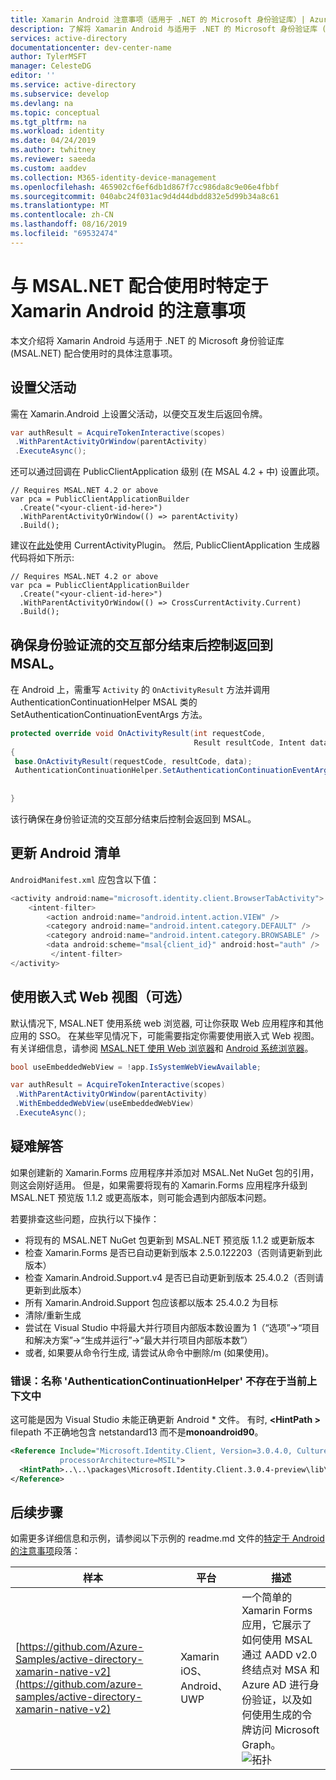 ```yaml
---
title: Xamarin Android 注意事项（适用于 .NET 的 Microsoft 身份验证库）| Azure
description: 了解将 Xamarin Android 与适用于 .NET 的 Microsoft 身份验证库 (MSAL.NET) 配合使用时的具体注意事项。
services: active-directory
documentationcenter: dev-center-name
author: TylerMSFT
manager: CelesteDG
editor: ''
ms.service: active-directory
ms.subservice: develop
ms.devlang: na
ms.topic: conceptual
ms.tgt_pltfrm: na
ms.workload: identity
ms.date: 04/24/2019
ms.author: twhitney
ms.reviewer: saeeda
ms.custom: aaddev
ms.collection: M365-identity-device-management
ms.openlocfilehash: 465902cf6ef6db1d867f7cc986da8c9e06e4fbbf
ms.sourcegitcommit: 040abc24f031ac9d4d44dbdd832e5d99b34a8c61
ms.translationtype: MT
ms.contentlocale: zh-CN
ms.lasthandoff: 08/16/2019
ms.locfileid: "69532474"
---
```

# <a name="xamarin-android-specific-considerations-with-msalnet"></a>与 MSAL.NET 配合使用时特定于 Xamarin Android 的注意事项
本文介绍将 Xamarin Android 与适用于 .NET 的 Microsoft 身份验证库 (MSAL.NET) 配合使用时的具体注意事项。

## <a name="set-the-parent-activity"></a>设置父活动

需在 Xamarin.Android 上设置父活动，以便交互发生后返回令牌。

```csharp
var authResult = AcquireTokenInteractive(scopes)
 .WithParentActivityOrWindow(parentActivity)
 .ExecuteAsync();
```
还可以通过回调在 PublicClientApplication 级别 (在 MSAL 4.2 + 中) 设置此项。

```CSharp
// Requires MSAL.NET 4.2 or above
var pca = PublicClientApplicationBuilder
  .Create("<your-client-id-here>")
  .WithParentActivityOrWindow(() => parentActivity)
  .Build();
```

建议在[此处](https://github.com/jamesmontemagno/CurrentActivityPlugin)使用 CurrentActivityPlugin。  然后, PublicClientApplication 生成器代码将如下所示:

```CSharp
// Requires MSAL.NET 4.2 or above
var pca = PublicClientApplicationBuilder
  .Create("<your-client-id-here>")
  .WithParentActivityOrWindow(() => CrossCurrentActivity.Current)
  .Build();
```


## <a name="ensuring-control-goes-back-to-msal-once-the-interactive-portion-of-the-authentication-flow-ends"></a>确保身份验证流的交互部分结束后控制返回到 MSAL。
在 Android 上，需重写 `Activity` 的 `OnActivityResult` 方法并调用 AuthenticationContinuationHelper MSAL 类的 SetAuthenticationContinuationEventArgs 方法。

```csharp
protected override void OnActivityResult(int requestCode, 
                                         Result resultCode, Intent data)
{
 base.OnActivityResult(requestCode, resultCode, data);
 AuthenticationContinuationHelper.SetAuthenticationContinuationEventArgs(requestCode,
                                                                         resultCode,
                                                                         data);
}

```
该行确保在身份验证流的交互部分结束后控制会返回到 MSAL。

## <a name="update-the-android-manifest"></a>更新 Android 清单
`AndroidManifest.xml` 应包含以下值：
```csharp
<activity android:name="microsoft.identity.client.BrowserTabActivity">
    <intent-filter>
        <action android:name="android.intent.action.VIEW" />
        <category android:name="android.intent.category.DEFAULT" />
        <category android:name="android.intent.category.BROWSABLE" />
        <data android:scheme="msal{client_id}" android:host="auth" />
         </intent-filter>
</activity>
```

## <a name="use-the-embedded-web-view-optional"></a>使用嵌入式 Web 视图（可选）

默认情况下, MSAL.NET 使用系统 web 浏览器, 可让你获取 Web 应用程序和其他应用的 SSO。 在某些罕见情况下，可能需要指定你需要使用嵌入式 Web 视图。 有关详细信息，请参阅 [MSAL.NET 使用 Web 浏览器](msal-net-web-browsers.md)和 [Android 系统浏览器](msal-net-system-browser-android-considerations.md)。

```csharp
bool useEmbeddedWebView = !app.IsSystemWebViewAvailable;

var authResult = AcquireTokenInteractive(scopes)
 .WithParentActivityOrWindow(parentActivity)
 .WithEmbeddedWebView(useEmbeddedWebView)
 .ExecuteAsync();
```

## <a name="troubleshooting"></a>疑难解答
如果创建新的 Xamarin.Forms 应用程序并添加对 MSAL.Net NuGet 包的引用，则这会刚好适用。
但是，如果需要将现有的 Xamarin.Forms 应用程序升级到 MSAL.NET 预览版 1.1.2 或更高版本，则可能会遇到内部版本问题。

若要排查这些问题，应执行以下操作：
- 将现有的 MSAL.NET NuGet 包更新到 MSAL.NET 预览版 1.1.2 或更新版本
- 检查 Xamarin.Forms 是否已自动更新到版本 2.5.0.122203（否则请更新到此版本）
- 检查 Xamarin.Android.Support.v4 是否已自动更新到版本 25.4.0.2（否则请更新到此版本）
- 所有 Xamarin.Android.Support 包应该都以版本 25.4.0.2 为目标
- 清除/重新生成
- 尝试在 Visual Studio 中将最大并行项目内部版本数设置为 1（“选项”->“项目和解决方案”->“生成并运行”->“最大并行项目内部版本数”）
- 或者, 如果要从命令行生成, 请尝试从命令中删除/m (如果使用)。


### <a name="error-the-name-authenticationcontinuationhelper-does-not-exist-in-the-current-context"></a>错误：名称 'AuthenticationContinuationHelper' 不存在于当前上下文中

这可能是因为 Visual Studio 未能正确更新 Android * 文件。 有时,  **\<HintPath >** filepath 不正确地包含 netstandard13 而不是**monoandroid90**。

```xml
<Reference Include="Microsoft.Identity.Client, Version=3.0.4.0, Culture=neutral, PublicKeyToken=0a613f4dd989e8ae,
           processorArchitecture=MSIL">
  <HintPath>..\..\packages\Microsoft.Identity.Client.3.0.4-preview\lib\monoandroid90\Microsoft.Identity.Client.dll</HintPath>
</Reference>
```

## <a name="next-steps"></a>后续步骤

如需更多详细信息和示例，请参阅以下示例的 readme.md 文件的[特定于 Android 的注意事项](https://github.com/azure-samples/active-directory-xamarin-native-v2#android-specific-considerations)段落：

| 样本 | 平台 | 描述 |
| ------ | -------- | ----------- |
|[https://github.com/Azure-Samples/active-directory-xamarin-native-v2](https://github.com/azure-samples/active-directory-xamarin-native-v2) | Xamarin iOS、Android、UWP | 一个简单的 Xamarin Forms 应用，它展示了如何使用 MSAL 通过 AADD v2.0 终结点对 MSA 和 Azure AD 进行身份验证，以及如何使用生成的令牌访问 Microsoft Graph。 <br>![拓扑](media/msal-net-xamarin-android-considerations/topology.png) |